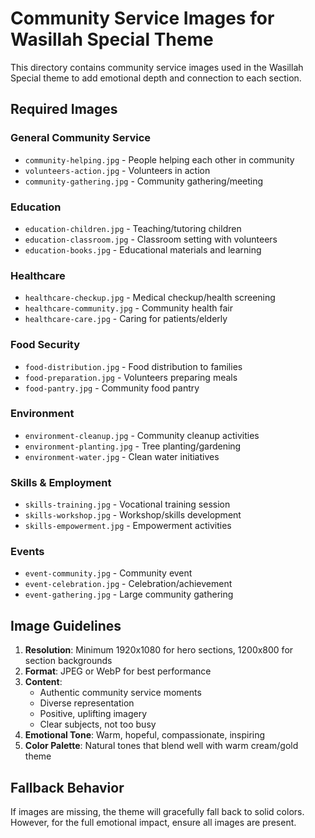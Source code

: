 # Community Service Images for Wasillah Special Theme

This directory contains community service images used in the Wasillah Special theme to add emotional depth and connection to each section.

## Required Images

### General Community Service
- `community-helping.jpg` - People helping each other in community
- `volunteers-action.jpg` - Volunteers in action
- `community-gathering.jpg` - Community gathering/meeting

### Education
- `education-children.jpg` - Teaching/tutoring children
- `education-classroom.jpg` - Classroom setting with volunteers
- `education-books.jpg` - Educational materials and learning

### Healthcare
- `healthcare-checkup.jpg` - Medical checkup/health screening
- `healthcare-community.jpg` - Community health fair
- `healthcare-care.jpg` - Caring for patients/elderly

### Food Security
- `food-distribution.jpg` - Food distribution to families
- `food-preparation.jpg` - Volunteers preparing meals
- `food-pantry.jpg` - Community food pantry

### Environment
- `environment-cleanup.jpg` - Community cleanup activities
- `environment-planting.jpg` - Tree planting/gardening
- `environment-water.jpg` - Clean water initiatives

### Skills & Employment
- `skills-training.jpg` - Vocational training session
- `skills-workshop.jpg` - Workshop/skills development
- `skills-empowerment.jpg` - Empowerment activities

### Events
- `event-community.jpg` - Community event
- `event-celebration.jpg` - Celebration/achievement
- `event-gathering.jpg` - Large community gathering

## Image Guidelines

1. **Resolution**: Minimum 1920x1080 for hero sections, 1200x800 for section backgrounds
2. **Format**: JPEG or WebP for best performance
3. **Content**: 
   - Authentic community service moments
   - Diverse representation
   - Positive, uplifting imagery
   - Clear subjects, not too busy
4. **Emotional Tone**: Warm, hopeful, compassionate, inspiring
5. **Color Palette**: Natural tones that blend well with warm cream/gold theme

## Fallback Behavior

If images are missing, the theme will gracefully fall back to solid colors. However, for the full emotional impact, ensure all images are present.
